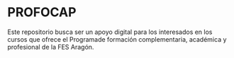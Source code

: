 # PROFOCAP
Este repositorio busca ser un apoyo digital para los interesados en los cursos que ofrece el Programade formación complementaria, académica y profesional de la FES Aragón.
